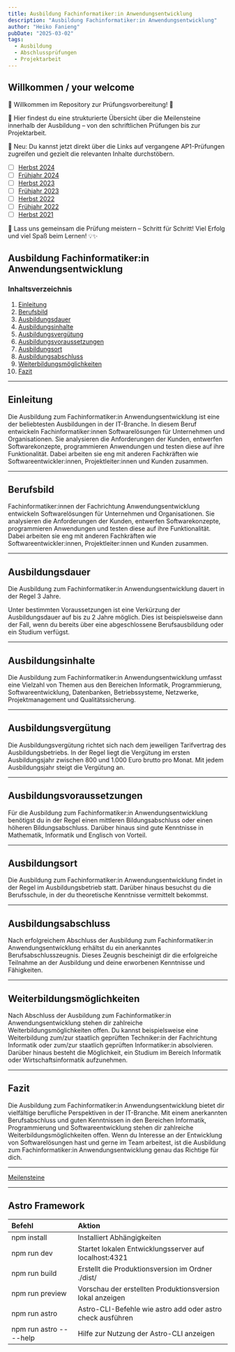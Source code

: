 ```yaml
---
title: Ausbildung Fachinformatiker:in Anwendungsentwicklung
description: "Ausbildung Fachinformatiker:in Anwendungsentwicklung"
author: "Heiko Fanieng"
pubDate: "2025-03-02"
tags:
  - Ausbildung
  - Abschlussprüfungen
  - Projektarbeit
---
```


## Willkommen / your welcome

🔹 Willkommen im Repository zur Prüfungsvorbereitung! 🔹

🚀 Hier findest du eine strukturierte Übersicht über die Meilensteine innerhalb der Ausbildung – von den schriftlichen Prüfungen bis zur Projektarbeit.

📌 Neu: Du kannst jetzt direkt über die Links auf vergangene AP1-Prüfungen zugreifen und gezielt die relevanten Inhalte durchstöbern.

- [ ] [Herbst 2024](/docs/01/01/08/README.md)
- [ ] [Frühjahr 2024](/docs/01/01/07/README.md)
- [ ] [Herbst 2023](/docs/01/01/06/README.md)
- [ ] [Frühjahr 2023](/docs/01/01/05/README.md)
- [ ] [Herbst 2022](/docs/01/01/04/README.md)
- [ ] [Frühjahr 2022](/docs/01/01/03/README.md)
- [ ] [Herbst 2021](/docs/01/01/02/README.md)

🎯 Lass uns gemeinsam die Prüfung meistern – Schritt für Schritt! Viel Erfolg und viel Spaß beim Lernen! 💡✨

## Ausbildung Fachinformatiker:in Anwendungsentwicklung

### Inhaltsverzeichnis

1. [Einleitung](#einleitung)
2. [Berufsbild](#berufsbild)
3. [Ausbildungsdauer](#ausbildungsdauer)
4. [Ausbildungsinhalte](#ausbildungsinhalte)
5. [Ausbildungsvergütung](#ausbildungsvergütung)
6. [Ausbildungsvoraussetzungen](#ausbildungsvoraussetzungen)
7. [Ausbildungsort](#ausbildungsort)
8. [Ausbildungsabschluss](#ausbildungsabschluss)
9. [Weiterbildungsmöglichkeiten](#weiterbildungsmöglichkeiten)
10. [Fazit](#fazit)

---

## Einleitung

Die Ausbildung zum Fachinformatiker:in Anwendungsentwicklung ist eine der beliebtesten Ausbildungen in der IT-Branche. In diesem Beruf entwickeln Fachinformatiker:innen Softwarelösungen für Unternehmen und Organisationen. Sie analysieren die Anforderungen der Kunden, entwerfen Softwarekonzepte, programmieren Anwendungen und testen diese auf ihre Funktionalität. Dabei arbeiten sie eng mit anderen Fachkräften wie Softwareentwickler:innen, Projektleiter:innen und Kunden zusammen.

---

## Berufsbild

Fachinformatiker:innen der Fachrichtung Anwendungsentwicklung entwickeln Softwarelösungen für Unternehmen und Organisationen. Sie analysieren die Anforderungen der Kunden, entwerfen Softwarekonzepte, programmieren Anwendungen und testen diese auf ihre Funktionalität. Dabei arbeiten sie eng mit anderen Fachkräften wie Softwareentwickler:innen, Projektleiter:innen und Kunden zusammen.

---

## Ausbildungsdauer

Die Ausbildung zum Fachinformatiker:in Anwendungsentwicklung dauert in der Regel 3 Jahre.

Unter bestimmten Voraussetzungen ist eine Verkürzung der Ausbildungsdauer auf bis zu 2 Jahre möglich. Dies ist beispielsweise dann der Fall, wenn du bereits über eine abgeschlossene Berufsausbildung oder ein Studium verfügst.

---

## Ausbildungsinhalte

Die Ausbildung zum Fachinformatiker:in Anwendungsentwicklung umfasst eine Vielzahl von Themen aus den Bereichen Informatik, Programmierung, Softwareentwicklung, Datenbanken, Betriebssysteme, Netzwerke, Projektmanagement und Qualitätssicherung.

---

## Ausbildungsvergütung

Die Ausbildungsvergütung richtet sich nach dem jeweiligen Tarifvertrag des Ausbildungsbetriebs. In der Regel liegt die Vergütung im ersten Ausbildungsjahr zwischen 800 und 1.000 Euro brutto pro Monat. Mit jedem Ausbildungsjahr steigt die Vergütung an.

---

## Ausbildungsvoraussetzungen

Für die Ausbildung zum Fachinformatiker:in Anwendungsentwicklung benötigst du in der Regel einen mittleren Bildungsabschluss oder einen höheren Bildungsabschluss. Darüber hinaus sind gute Kenntnisse in Mathematik, Informatik und Englisch von Vorteil.

---

## Ausbildungsort

Die Ausbildung zum Fachinformatiker:in Anwendungsentwicklung findet in der Regel im Ausbildungsbetrieb statt. Darüber hinaus besuchst du die Berufsschule, in der du theoretische Kenntnisse vermittelt bekommst.

---

## Ausbildungsabschluss

Nach erfolgreichem Abschluss der Ausbildung zum Fachinformatiker:in Anwendungsentwicklung erhältst du ein anerkanntes Berufsabschlusszeugnis. Dieses Zeugnis bescheinigt dir die erfolgreiche Teilnahme an der Ausbildung und deine erworbenen Kenntnisse und Fähigkeiten.

---

## Weiterbildungsmöglichkeiten

Nach Abschluss der Ausbildung zum Fachinformatiker:in Anwendungsentwicklung stehen dir zahlreiche Weiterbildungsmöglichkeiten offen. Du kannst beispielsweise eine Weiterbildung zum/zur staatlich geprüften Techniker:in der Fachrichtung Informatik oder zum/zur staatlich geprüften Informatiker:in absolvieren. Darüber hinaus besteht die Möglichkeit, ein Studium im Bereich Informatik oder Wirtschaftsinformatik aufzunehmen.

---

## Fazit

Die Ausbildung zum Fachinformatiker:in Anwendungsentwicklung bietet dir vielfältige berufliche Perspektiven in der IT-Branche. Mit einem anerkannten Berufsabschluss und guten Kenntnissen in den Bereichen Informatik, Programmierung und Softwareentwicklung stehen dir zahlreiche Weiterbildungsmöglichkeiten offen. Wenn du Interesse an der Entwicklung von Softwarelösungen hast und gerne im Team arbeitest, ist die Ausbildung zum Fachinformatiker:in Anwendungsentwicklung genau das Richtige für dich.

---
[Meilensteine](docs/01/README.md)

---

## Astro Framework

| Befehl | Aktion |
| :--- | :--- |
| npm install | Installiert Abhängigkeiten |
| npm run dev | Startet lokalen Entwicklungsserver auf localhost:4321 |
| npm run build | Erstellt die Produktionsversion im Ordner ./dist/ |
| npm run preview | Vorschau der erstellten Produktionsversion lokal anzeigen |
| npm run astro  | Astro-CLI-Befehle wie astro add oder astro check ausführen |
| npm run astro -- --help  | Hilfe zur Nutzung der Astro-CLI anzeigen |
